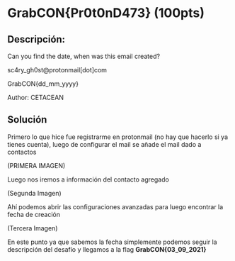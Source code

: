 # GrabCON{Pr0t0nD473} (100pts)

## Descripción:
Can you find the date, when was this email created?

sc4ry_gh0st@protonmail[dot]com

GrabCON{dd_mm_yyyy}

Author: CETACEAN

## Solución

Primero lo que hice fue registrarme en protonmail (no hay que hacerlo si ya tienes cuenta), luego de configurar el mail se añade el mail dado a contactos

(PRIMERA IMAGEN)

Luego nos iremos a información del contacto agregado

(Segunda Imagen)

Ahí podemos abrir las configuraciones avanzadas para luego encontrar la fecha de creación

(Tercera Imagen)

En este punto ya que sabemos la fecha simplemente podemos seguir la descripción del desafío y llegamos a la flag **GrabCON{03_09_2021}**


